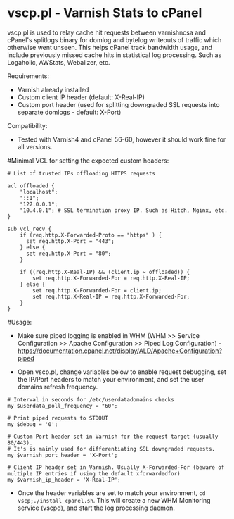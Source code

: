 # vscp.pl - Varnish Stats to cPanel

vscp.pl is used to relay cache hit requests between varnishncsa and cPanel's splitlogs binary for domlog and bytelog writeouts of traffic which otherwise went unseen. This helps cPanel track bandwidth usage, and include previously missed cache hits in statistical log processing. Such as Logaholic, AWStats, Webalizer, etc.

Requirements:
- Varnish already installed
- Custom client IP header (default: X-Real-IP)
- Custom port header (used for splitting downgraded SSL requests into separate domlogs - default: X-Port)

Compatibility:
- Tested with Varnish4 and cPanel 56-60, however it should work fine for all versions.


#Minimal VCL for setting the expected custom headers:

```
# List of trusted IPs offloading HTTPS requests

acl offloaded {
	"localhost";
	"::1";
	"127.0.0.1";
	"10.4.0.1"; # SSL termination proxy IP. Such as Hitch, Nginx, etc.
}

sub vcl_recv {
    if (req.http.X-Forwarded-Proto == "https" ) {
      set req.http.X-Port = "443";
    } else {
      set req.http.X-Port = "80";
    }

    if ((req.http.X-Real-IP) && (client.ip ~ offloaded)) {
        set req.http.X-Forwarded-For = req.http.X-Real-IP;
    } else {
        set req.http.X-Forwarded-For = client.ip;
        set req.http.X-Real-IP = req.http.X-Forwarded-For;
    }
}
```
#Usage:

- Make sure piped logging is enabled in WHM (WHM >> Service Configuration >> Apache Configuration >> Piped Log Configuration) - https://documentation.cpanel.net/display/ALD/Apache+Configuration?piped

- Open vscp.pl, change variables below to enable request debugging, set the IP/Port headers to match your environment, and set the user domains refresh frequency.
```
# Interval in seconds for /etc/userdatadomains checks
my $userdata_poll_frequency = "60";

# Print piped requests to STDOUT
my $debug = '0';

# Custom Port header set in Varnish for the request target (usually 80/443).
# It's is mainly used for differentiating SSL downgraded requests.
my $varnish_port_header = 'X-Port';

# Client IP header set in Varnish. Usually X-Forwarded-For (beware of multiple IP entries if using the default xforwardedfor)
my $varnish_ip_header = 'X-Real-IP';

```
- Once the header variables are set to match your environment, ```cd vscp;./install_cpanel.sh```. This will create a new WHM Monitoring service (vscpd), and start the log processing daemon.
